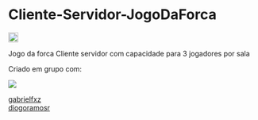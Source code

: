 # Cliente-Servidor-JogoDaForca
<div>
  <img height="20em" src="https://img.shields.io/badge/Java-ED8B00?style=for-the-badge&logo=java&logoColor=white"/> 
  <p>Jogo da forca Cliente servidor com capacidade para 3 jogadores por sala</p>
</div>
<div>
  <p>Criado em grupo com:</p>
  <img src="https://img.shields.io/badge/GitHub-100000?style=for-the-badge&logo=github&logoColor=white"></img>
  
  <a href="https://github.com/gabrielfxz"> <label>gabrielfxz</label><br>
  <a href="https://github.com/diogoramosr"> <label>diogoramosr</label>
</div>

